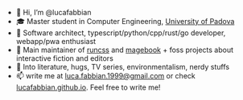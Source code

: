 - 👋 Hi, I’m @lucafabbian
- 🎓 Master student in Computer Engineering, [University of Padova](https://unipd.it) 
- 💞️ Software architect, typescript/python/cpp/rust/go developer, webapp/pwa enthusiast
- 📖 Main maintainer of [runcss](https://github.com/mudgen/runcss) and [magebook](https://magebook.github.io) + foss projects about interactive fiction and editors
- 🌱 Into literature, hugs, TV series, environmentalism, nerdy stuffs
- 📫 write me at <luca.fabbian.1999@gmail.com> or check [lucafabbian.github.io](https://lucafabbian.github.io). Feel free to write me! 
